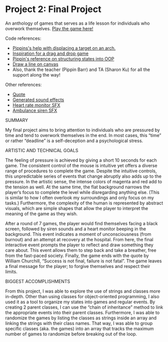 # Project 2: Final Project

An anthology of games that serves as a life lesson for individuals who overwork themselves.
[Play the game here!](https://doumeki21.github.io/CART253/projects/project2/final/)

Code references:

-   [Pippins's help with displacing a target on an arch.](https://editor.p5js.org/pippinbarr/sketches/ljWb1XRTF)
-   [Inspiration for a drag and drop game](https://editor.p5js.org/pippinbarr/sketches/IPfsT9qw4)  
- [Pippin's reference on structuring states into OOP](https://github.com/pippinbarr/cart253-2020/tree/master/examples/structure/oop-states)
- [Draw a line on canvas](https://www.youtube.com/watch?v=OIfEHD3KqCg)
- Also, thank the teacher (Pippin Barr) and TA (Sharon Ku) for all the support along the way!

Other references:

- [Quote](https://www.brainyquote.com/quotes/winston_churchill_124653)
- [Generated sound effects](https://sfbgames.itch.io/chiptone)
- [Heart rate monitor SFX](https://www.youtube.com/watch?v=QjEyjmNkN3k&t=34s)
- [Ambulance siren SFX](https://www.youtube.com/watch?v=s5bwBS27A1g&t=3s)

SUMMARY

My final project aims to bring attention to individuals who are pressured by time and tend to overwork themselves in the end. In most cases, this “time” or rather “deadline” is a self-deception and a psychological stress.

ARTISTIC AND TECHNICAL GOALS

The feeling of pressure is achieved by giving a short 10 seconds for each game. The consistent control of the mouse is intuitive yet offers a diverse range of procedures to complete the game. Despite the intuitive controls, this unpredictable series of events that change abruptly also adds up to the pressure. In the artistic sense, the intense colors of magenta and red add to the tension as well. At the same time, the flat background narrows the player’s focus to complete the level while disregarding anything else. (This is similar to how I often overlook my surroundings and only focus on my tasks.) Furthermore, the complexity of the human is represented by abstract visuals, which are simple shapes that allow the player to interpret the meaning of the game as they wish.

After a round of 7 games, the player would find themselves facing a black screen, followed by siren sounds and a heart monitor beeping in the background. This event indicates a moment of unconsciousness (from burnout) and an attempt at recovery at the hospital. From here, the final interactive event prompts the player to reflect and draw something they care about. This event allows them to step back and take a breather, free from the fast-paced society. Finally, the game ends with the quote by William Churchill, “Success is not final, failure is not fatal”. The game leaves a final message for the player; to forgive themselves and respect their limits.

BIGGEST ACCOMPLISHMENTS

From this project, I was able to explore the use of strings and classes more in-depth. Other than using classes for object-oriented programming, I also used it as a tool to organize my states into games and regular events. By creating 2 parent classes, I can use the “chain of inheritance” method to link the appropriate events into their parent classes.
Furthermore, I was able to randomize the games by listing the classes as strings inside an array and linking the strings with their class names. That way, I was able to group specific classes (aka. the games) into an array that tracks the maximum number of games to randomize before breaking out of the loop.
